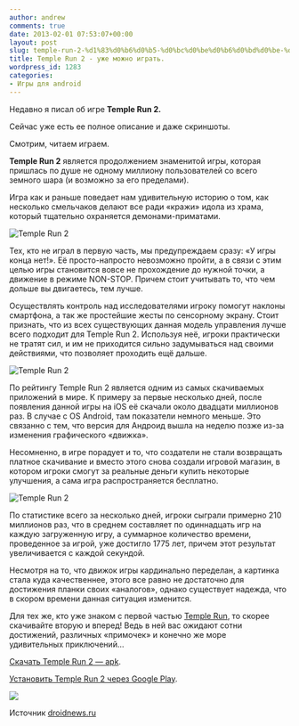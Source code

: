 ```yaml
---
author: andrew
comments: true
date: 2013-02-01 07:53:07+00:00
layout: post
slug: temple-run-2-%d1%83%d0%b6%d0%b5-%d0%bc%d0%be%d0%b6%d0%bd%d0%be-%d0%b8%d0%b3%d1%80%d0%b0%d1%82%d1%8c
title: Temple Run 2 - уже можно играть.
wordpress_id: 1283
categories:
- Игры для android
---
```


Недавно я писал об игре **Temple Run 2.**





Сейчас уже есть ее полное описание и даже скриншоты.





Смотрим, читаем играем.


<!-- more -->


**Temple Run 2** является продолжением знаменитой игры, которая пришлась по душе не одному миллиону пользователей со всего земного шара (и возможно за его пределами).





Игра как и раньше поведает нам удивительную историю о том, как несколько смельчаков делают все ради «кражи» идола из храма, который тщательно охраняется демонами-приматами.





![Temple Run 2](http://www.droidnews.ru/wp-content/uploads/2013/01/temple_run_2_1.jpg)





Тех, кто не играл в первую часть, мы предупреждаем сразу: «У игры конца нет!». Её просто-напросто невозможно пройти, а в связи с этим целью игры становится вовсе не прохождение до нужной точки, а движение в режиме NON-STOP. Причем стоит учитывать то, что чем дольше вы двигаетесь, тем лучше.









Осуществлять контроль над исследователями игроку помогут наклоны смартфона, а так же простейшие жесты по сенсорному экрану. Стоит признать, что из всех существующих данная модель управления лучше всего подходит для Temple Run 2. Используя неё, игроки практически не тратят сил, и им не приходится сильно задумываться над своими действиями, что позволяет проходить ещё дальше.





![Temple Run 2](http://www.droidnews.ru/wp-content/uploads/2013/01/temple_run_2_2.jpg)





По рейтингу Temple Run 2 является одним из самых скачиваемых приложений в мире. К примеру за первые несколько дней, после появления данной игры на iOS её скачали около двадцати миллионов раз. В случае с OS Android, там показатели немного меньше. Это связанно с тем, что версия для Андроид вышла на неделю позже из-за изменения графического «движка».





Несомненно, в игре порадует и то, что создатели не стали возвращать платное скачивание и вместо этого снова создали игровой магазин, в котором игроки смогут за реальные деньги купить некоторые улучшения, а сама игра распространяется бесплатно.





![Temple Run 2](http://www.droidnews.ru/wp-content/uploads/2013/01/temple_run_2_3.jpg)





По статистике всего за несколько дней, игроки сыграли примерно 210 миллионов раз, что в среднем составляет по одиннадцать игр на каждую загруженную игру, а суммарное количество времени, проведенное за игрой, уже достигло 1775 лет, причем этот результат увеличивается с каждой секундой. 





Несмотря на то, что движок игры кардинально переделан, а картинка стала куда качественнее, этого все равно не достаточно для достижения планки своих «аналогов», однако существует надежда, что в скором времени данная ситуация изменится.





Для тех же, кто уже знаком с первой частью [Temple Run](http://www.droidnews.ru/temple-run-uvlekatelnyy-pobeg-iz-zloveschego-hrama), то скорее скачивайте вторую и вперед! Ведь в ней вас ожидают сотни достижений, различных «примочек» и конечно же море удивительных приключений…









[Скачать Temple Run 2 — apk](http://depositfiles.com/files/bdliwy4kc).





[Установить Temple Run 2 через Google Play](https://play.google.com/store/apps/details?id=com.imangi.templerun2).





![](http://www.droidnews.ru/wp-content/uploads/2013/01/temple_run_2_qr.png)







Источник [droidnews.ru](http://www.droidnews.ru/temple-run-2-ubegaem-iz-hrama-vtoraya-popytka)

